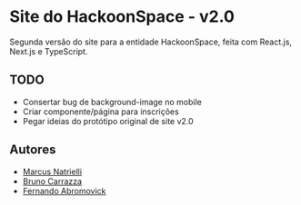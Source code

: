 # Site do HackoonSpace - v2.0

Segunda versão do site para a entidade HackoonSpace, feita com React.js, Next.js e TypeScript.

## TODO

- Consertar bug de background-image no mobile
- Criar componente/página para inscrições
- Pegar ideias do protótipo original de site v2.0

## Autores
- [Marcus Natrielli](https://github.com/InfiniteMarcus)
- [Bruno Carrazza](https://github.com/Carrazza)
- [Fernando Abromovick](https://github.com/kyleflick124)